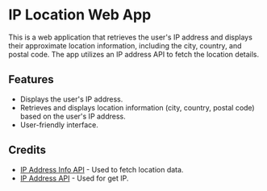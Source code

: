 # IP Location Web App

This is a web application that retrieves the user's IP address and displays their approximate location information, including the city, country, and postal code. The app utilizes an IP address API to fetch the location details.

## Features

- Displays the user's IP address.
- Retrieves and displays location information (city, country, postal code) based on the user's IP address.
- User-friendly interface.

## Credits

- [IP Address Info API](https://ipapi.co) - Used to fetch location data.
- [IP Address API](https://api.ipify.org) - Used for get IP.